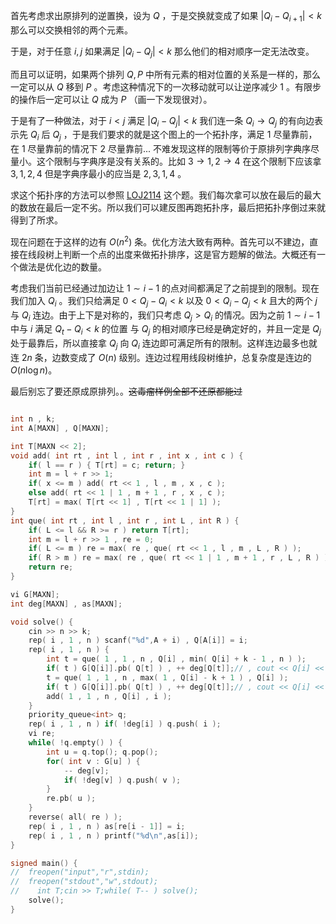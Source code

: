 首先考虑求出原排列的逆置换，设为 $Q$ ，于是交换就变成了如果 $|Q_i - Q_{i+1}| < k$ 那么可以交换相邻的两个元素。

于是，对于任意 $i,j$ 如果满足 $|Q_i - Q_j| < k$ 那么他们的相对顺序一定无法改变。

而且可以证明，如果两个排列 $Q,P$ 中所有元素的相对位置的关系是一样的，那么一定可以从 $Q$ 移到 $P$ 。考虑这种情况下的一次移动就可以让逆序减少 $1$ 。有限步的操作后一定可以让 $Q$ 成为 $P$ （画一下发现很对）。

于是有了一种做法，对于 $i<j$ 满足 $|Q_i - Q_j| < k$ 我们连一条 $Q_i \to Q_j$ 的有向边表示先 $Q_i$ 后 $Q_j$ ，于是我们要求的就是这个图上的一个拓扑序，满足 $1$ 尽量靠前，在 $1$ 尽量靠前的情况下 $2$ 尽量靠前... 不难发现这样的限制等价于原排列字典序尽量小。这个限制与字典序是没有关系的。比如 $3 \to 1 , 2 \to 4$ 在这个限制下应该拿 $3,1,2,4$ 但是字典序最小的应当是 $2,3,1,4$ 。

求这个拓扑序的方法可以参照 [LOJ2114](https://loj.ac/problem/2114) 这个题。我们每次拿可以放在最后的最大的数放在最后一定不劣。所以我们可以建反图再跑拓扑序，最后把拓扑序倒过来就得到了所求。

现在问题在于这样的边有 $O(n^2)$ 条。优化方法大致有两种。首先可以不建边，直接在线段树上判断一个点的出度来做拓扑排序，这是官方题解的做法。大概还有一个做法是优化边的数量。

考虑我们当前已经通过加边让 $1 \sim i - 1$ 的点对间都满足了之前提到的限制。现在我们加入 $Q_i$ 。我们只给满足 $0< Q_j - Q_i < k$ 以及 $0 < Q_i - Q_j < k$ 且大的两个 $j$ 与 $Q_i$ 连边。由于上下是对称的，我们只考虑 $Q_j > Q_i$ 的情况。因为之前 $1 \sim i - 1$ 中与 $i$ 满足 $Q_t -Q_i < k$ 的位置 与 $Q_j$ 的相对顺序已经是确定好的，并且一定是 $Q_j$ 处于最靠后，所以直接拿 $Q_j$ 向 $Q_i$ 连边即可满足所有的限制。这样连边最多也就连 $2n$ 条，边数变成了 $O(n)$ 级别。连边过程用线段树维护，总复杂度是连边的 $O(n\log n)$。

最后别忘了要还原成原排列。。~~这毒瘤样例全部不还原都能过~~

```cpp

int n , k;
int A[MAXN] , Q[MAXN];

int T[MAXN << 2];
void add( int rt , int l , int r , int x , int c ) {
	if( l == r ) { T[rt] = c; return; }
	int m = l + r >> 1;
	if( x <= m ) add( rt << 1 , l , m , x , c );
	else add( rt << 1 | 1 , m + 1 , r , x , c );
	T[rt] = max( T[rt << 1] , T[rt << 1 | 1] );
}
int que( int rt , int l , int r , int L , int R ) {
	if( L <= l && R >= r ) return T[rt];
	int m = l + r >> 1 , re = 0;
	if( L <= m ) re = max( re , que( rt << 1 , l , m , L , R ) );
	if( R > m ) re = max( re , que( rt << 1 | 1 , m + 1 , r , L , R ) );
	return re;
}

vi G[MAXN];
int deg[MAXN] , as[MAXN];

void solve() {
	cin >> n >> k;
	rep( i , 1 , n ) scanf("%d",A + i) , Q[A[i]] = i;
	rep( i , 1 , n ) {
		int t = que( 1 , 1 , n , Q[i] , min( Q[i] + k - 1 , n ) );
		if( t ) G[Q[i]].pb( Q[t] ) , ++ deg[Q[t]];// , cout << Q[i] << ' ' << Q[t] << endl;
		t = que( 1 , 1 , n , max( 1 , Q[i] - k + 1 ) , Q[i] );
		if( t ) G[Q[i]].pb( Q[t] ) , ++ deg[Q[t]];// , cout << Q[i] << ' ' << Q[t] << endl;
		add( 1 , 1 , n , Q[i] , i );
	}
	priority_queue<int> q;
	rep( i , 1 , n ) if( !deg[i] ) q.push( i );
	vi re;
	while( !q.empty() ) {
		int u = q.top(); q.pop();
		for( int v : G[u] ) {
			-- deg[v];
			if( !deg[v] ) q.push( v );
		}
		re.pb( u );
	}
	reverse( all( re ) );
	rep( i , 1 , n ) as[re[i - 1]] = i;
	rep( i , 1 , n ) printf("%d\n",as[i]);
}

signed main() {
//	freopen("input","r",stdin);
//	freopen("stdout","w",stdout);
//    int T;cin >> T;while( T-- ) solve();
    solve();
}
```


